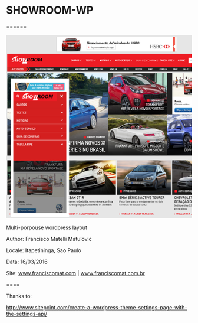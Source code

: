 # SHOWROOM-WP
======

![SHOWROOM-WP](screenshot.png)


Multi-porpouse wordpress layout

Author: Francisco Matelli Matulovic

Locale: Itapetininga, Sao Paulo

Data: 16/03/2016

Site: www.franciscomat.com | www.franciscomat.com.br


====


Thanks to:

http://www.sitepoint.com/create-a-wordpress-theme-settings-page-with-the-settings-api/